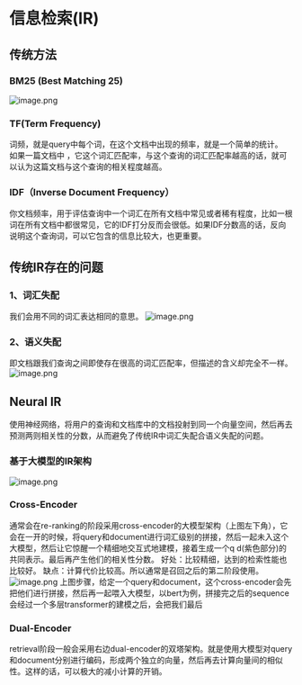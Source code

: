 # 信息检索(IR)
## 传统方法
### BM25 (Best Matching 25)
![image.png](https://gitee.com/hxc8/images10/raw/master/img/202408051408703.png)
### TF(Term Frequency)
词频，就是query中每个词，在这个文档中出现的频率，就是一个简单的统计。
如果一篇文档中 ，它这个词汇匹配率，与这个查询的词汇匹配率越高的话，就可以认为这篇文档与这个查询的相关程度越高。

### IDF（Inverse Document Frequency）
你文档频率，用于评估查询中一个词汇在所有文档中常见或者稀有程度，比如一根词在所有文档中都很常见，它的IDF打分反而会很低。如果IDF分数高的话，反向说明这个查询词，可以它包含的信息比较大，也更重要。
## 传统IR存在的问题
### 1、词汇失配
我们会用不同的词汇表达相同的意思。
![image.png](https://gitee.com/hxc8/images10/raw/master/img/202408051421713.png)

### 2、语义失配
即文档跟我们查询之间即使存在很高的词汇匹配率，但描述的含义却完全不一样。
![image.png](https://gitee.com/hxc8/images10/raw/master/img/202408051421330.png)
## Neural IR
使用神经网络，将用户的查询和文档库中的文档投射到同一个向量空间，然后再去预测两则相关性的分数，从而避免了传统IR中词汇失配合语义失配的问题。

### 基于大模型的IR架构
![image.png](https://gitee.com/hxc8/images10/raw/master/img/202408051431109.png)
### Cross-Encoder
通常会在re-ranking的阶段采用cross-encoder的大模型架构（上图左下角），它会在一开的时候，将query和document进行词汇级别的拼接，然后一起未入这个大模型，然后让它惊醒一个精细地交互式地建模，接着生成一个q d(紫色部分)的共同表示。最后再产生他们的相关性分数。
好处：比较精细，达到的检索性能也比较好。
缺点：计算代价比较高。所以通常是召回之后的第二阶段使用。
![image.png](https://gitee.com/hxc8/images10/raw/master/img/202408051440870.png)
上图步骤，给定一个query和document，这个cross-encoder会先把他们进行拼接，然后再一起喂入大模型，以bert为例，拼接完之后的sequence会经过一个多层transformer的建模之后，会把我们最后
### Dual-Encoder
retrieval阶段一般会采用右边dual-encoder的双塔架构。就是使用大模型对query和document分别进行编码，形成两个独立的向量，然后再去计算向量间的相似性。这样的话，可以极大的减小计算的开销。